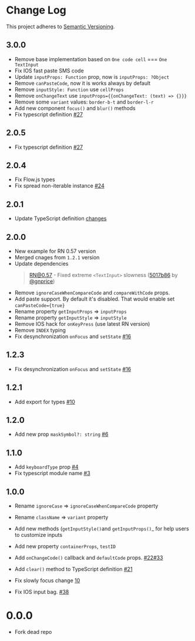 # Change Log

This project adheres to [Semantic Versioning](http://semver.org/).

## 3.0.0

- Remove base implementation based on `One code cell` === `One TextInput`
- Fix IOS fast paste SMS code
- Update `inputProps: Function` prop, now is `inputProps: ?Object`
- Remove `canPasteCode`, now it is works always by default
- Remove `inputStyle: Function` use `cellProps`
- Remove `onChangeText` use `inputProps={{onChangeText: (text) => {}}}`
- Remove some `variant` values: `border-b-t` and `border-l-r`
- Add new component `focus()` and `blur()` methods
- Fix typescript definition [#27](https://github.com/retyui/react-native-confirmation-code-field/pull/27/files)

## 2.0.5

- Fix typescript definition [#27](https://github.com/retyui/react-native-confirmation-code-field/pull/27/files)

## 2.0.4

- Fix Flow.js types
- Fix spread non-iterable instance [#24](https://github.com/retyui/react-native-confirmation-code-field/pull/24)

## 2.0.1

- Update TypeScript definition [changes](https://github.com/retyui/react-native-confirmation-code-field/commit/5e5bf0b9f912dc49bbfb5c7a24c78004374b089f#diff-b52768974e6bc0faccb7d4b75b162c99)

## 2.0.0

- New example for RN 0.57 version
- Merged cnages from `1.2.1` version
- Update dependencies
  > RN@0.57 - Fixed extreme `<TextInput>` slowness ([5017b86](https://github.com/facebook/react-native/commit/5017b86) by [@gnprice](https://github.com/gnprice))
- Remove `ignoreCaseWhenCompareCode` and `compareWithCode` props.
- Add paste support. By default it's disabled. That would enable set `canPasteCode={true}`
- Rename property `getInputProps` => `inputProps`
- Rename property `getInputStyle` => `inputStyle`
- Remove IOS hack for `onKeyPress` (use latest RN version)
- Remove `INDEX` typing
- Fix desynchronization `onFocus` and `setState`
  [#16](https://github.com/retyui/react-native-confirmation-code-field/issues/16)

## 1.2.3

- Fix desynchronization `onFocus` and `setState`
  [#16](https://github.com/retyui/react-native-confirmation-code-field/issues/16)

## 1.2.1

- Add export for types [#10](https://github.com/retyui/react-native-confirmation-code-field/pull/10)

## 1.2.0

- Add new prop `maskSymbol?: string` [#6](https://github.com/retyui/react-native-confirmation-code-field/issues/6)

## 1.1.0

- Add `keyboardType` prop [#4](https://github.com/retyui/react-native-confirmation-code-field/pull/4)
- Fix typescript module name [#3](https://github.com/retyui/react-native-confirmation-code-field/pull/3)

## 1.0.0

- Rename `ignoreCase` => `ignoreCaseWhenCompareCode` property
- Rename `className` => `variant` property

- Add new methods (`getInputStyle()`and `getInputProps()`\_ for help users to customize inputs
- Add new property `containerProps`, `testID`
- Add `onChangeCode()` callback and `defaultCode` props. [#22](https://github.com/ttdung11t2/react-native-confirmation-code-input/pull/22)[#33](https://github.com/ttdung11t2/react-native-confirmation-code-input/pull/33/files)
- Add `clear()` method to TypeScript definition [#21](https://github.com/ttdung11t2/react-native-confirmation-code-input/pull/21)

- Fix slowly focus change [10](https://github.com/ttdung11t2/react-native-confirmation-code-input/pull/10)
- Fix IOS input bag. [#38](https://github.com/ttdung11t2/react-native-confirmation-code-input/pull/38/files)

# 0.0.0

- Fork dead repo
